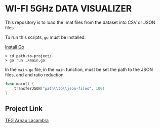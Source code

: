 # WI-FI 5GHz DATA VISUALIZER

This repository is to load the .mat files from the dataset into CSV or JSON files.

To run this scripts, `go` must be installed.

[Install Go](https://golang.org/doc/install)

``` cli
> cd path-to-project/
> go run ./main.go
```

In the `main.go` file, in the `main` function, must be set the path to the JSON files, and and ratio reduction

```go
func main() {
	transferJSON("path\\to\\json-files", 100)
}

```

## Project Link
[TFG Arnau Lacambra](tfg.naulacambra.com)
